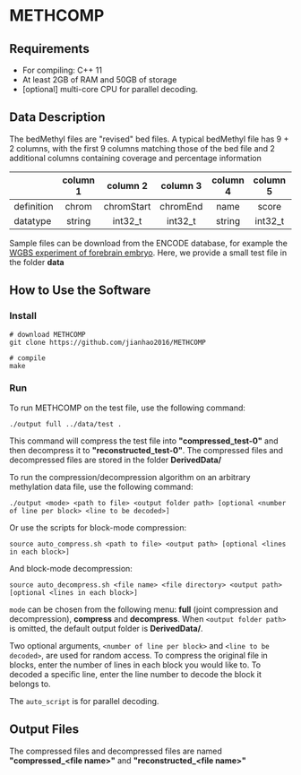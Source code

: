 # METHCOMP

## Requirements
  * For compiling: C++ 11
  * At least 2GB of RAM and 50GB of storage
  * [optional] multi-core CPU for parallel decoding.

## Data Description
The bedMethyl files are "revised" bed files. A typical bedMethyl file has 9 + 2 columns, with the first 9 columns matching those of the bed file and 2 additional columns containing coverage and percentage information

|          | column 1 | column 2 | column 3 | column 4 | column 5 | column 6 | column 7 | column 8 | column 9 | column 10 | column 11 |
| -------- |:--------:|:--------:|:--------:|:--------:|:--------:|:--------:|:--------:|:--------:|:--------:|:---------:|:---------:|
|definition|chrom     |chromStart|chromEnd  |name      |score     |strand    |thickStart|thickEnd  |itemRGB   |coverage   |percentage |
|datatype  |string    |int32_t   |int32_t   |string    |int32_t   |string    |int32_t   |int32_t   |string    |int32_t    |uint8_t    |

Sample files can be download from the ENCODE database, for example the [WGBS experiment of forebrain embryo](https://www.encodeproject.org/files/ENCFF369TZO/ "File summary for ENCFF369TZO (bed)"). Here, we provide a small test file in the folder **data**

## How to Use the Software
### Install
```
# download METHCOMP
git clone https://github.com/jianhao2016/METHCOMP

# compile
make
```
### Run
To run METHCOMP on the test file, use the following command:
<!-- First you need to compile the project and get the executable file `output`. After that in, Mac/Linux, open the terminal and type -->

`./output full ../data/test .`

This command will compress the test file into **"compressed_test-0"** and then decompress it to **"reconstructed_test-0"**. The compressed files and decompressed files are stored in the folder **DerivedData/**

To run the compression/decompression algorithm on an arbitrary methylation data file, use the following command:  

`./output <mode> <path to file> <output folder path> [optional <number of line per block> <line to be decoded>]`  

Or use the scripts for block-mode compression:

`source auto_compress.sh <path to file> <output path> [optional <lines in each block>]`

And block-mode decompression:

`source auto_decompress.sh <file name> <file directory> <output path> [optional <lines in each block>]`

`mode` can be chosen from the following menu: **full** (joint compression and decompression), **compress** and **decompress**. When `<output folder path>` is omitted, the default output folder is **DerivedData/**.


Two optional arguments, `<number of line per block>` and `<line to be decoded>`, are used for random access. To
compress the original file in blocks, enter the number of lines in each block you would like to. To decoded a specific
line, enter the line number to decode the block it belongs to.

The `auto_script` is for parallel decoding.

## Output Files
The compressed files and decompressed files are named **"compressed_\<file name\>"** and **"reconstructed_\<file name\>"**
